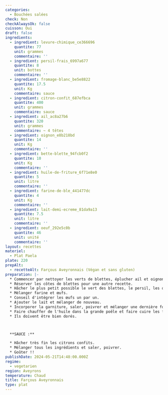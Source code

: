 ```yaml
---
categories:
  - Bouchées salées
check: Non
checkAlwaysOk: false
cuisson: Oui
draft: false
ingredients:
  - ingredient: levure-chimique_ce366696
    quantite: 77
    unit: grammes
    commentaire: ''
  - ingredient: persil-frais_6997a677
    quantite: 8
    unit: bottes
    commentaire: ''
  - ingredient: fromage-blanc_be5e8822
    quantite: 17.5
    unit: Kg
    commentaire: sauce
  - ingredient: citron-confit_687efbca
    quantite: 400
    unit: grammes
    commentaire: sauce
  - ingredient: ail_ac8a27b6
    quantite: 320
    unit: grammes
    commentaire: ~ 4 têtes
  - ingredient: oignon_e8b218bd
    quantite: 14
    unit: Kg
    commentaire: ''
  - ingredient: bette-blette_94fcb0f2
    quantite: 10
    unit: Kg
    commentaire: ''
  - ingredient: huile-de-friture_6f71e8e0
    quantite: 5
    unit: litre
    commentaire: ''
  - ingredient: farine-de-ble_441477dc
    quantite: 4
    unit: Kg
    commentaire: ''
  - ingredient: lait-demi-ecreme_81da9a13
    quantite: 7.5
    unit: litre
    commentaire: ''
  - ingredient: oeuf_292e5c0b
    quantite: 46
    unit: unité
    commentaire: ''
layout: recettes
materiel:
  - Plat Paela
plate: 220
prepAlt:
  - recetteAlt: Farçous Aveyronnais (Végan et sans gluten)
preparation: |-
  * Commencer par nettoyer les verts de blettes, éplucher ail et oignon.
  * Réserver les côtes de blettes pour une autre recette.
  * Hâcher le plus petit possible le vert des blettes, le persil, les oignons et l'ail. Ou tout mixer.
  * Mélanger farine et œufs.
  * Conseil d'intégrer les œufs un par un.
  * Ajouter le lait et mélanger de nouveau.
  * Incorporer la garniture, saler, poivrer et mélanger une dernière fois.
  * Faire chauffer de l'huile dans la grande poêle et faire cuire les farçous quelques minutes.
  * Ils doivent être bien dorés.



  **SAUCE :**

  * Hâcher très fin les citrons confits.
  * Mélanger tous les ingrédients et saler, poivrer.
  * Goûter !!
publishDate: 2024-05-21T14:48:00.000Z
regime:
  - vegetarien
region: Aveyrons
temperature: Chaud
title: Farçous Aveyronnais
type: plat
---
```

